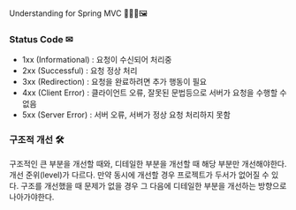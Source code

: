 Understanding for Spring MVC 👨‍👨‍👦🖼

### Status Code ✉
- 1xx (Informational) : 요청이 수신되어 처리중
- 2xx (Successful) : 요청 정상 처리
- 3xx (Redirection) : 요청을 완료하려면 추가 행동이 필요
- 4xx (Client Error) : 클라이언트 오류, 잘못된 문법등으로 서버가 요청을 수행할 수 없음
- 5xx (Server Error) : 서버 오류, 서버가 정상 요청 처리하지 못함

### 구조적 개선 🛠
구조적인 큰 부분을 개선할 때와, 디테일한 부분을 개선할 때 해당 부분만 개선해야한다. 개선 준위(level)가 다르다. 만약 동시에 개선할 경우 프로젝트가 두서가 없어질 수 있다. 구조를 개선했을 때 문제가 없을 경우 그 다음에 디테일한 부분을 개선하는 방향으로 나아가야한다.